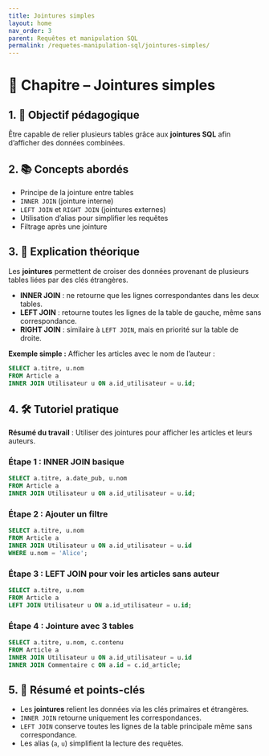 ```yaml
---
title: Jointures simples
layout: home
nav_order: 3
parent: Requêtes et manipulation SQL
permalink: /requetes-manipulation-sql/jointures-simples/
---
```



# 📘 Chapitre – Jointures simples

## 1. 🎯 Objectif pédagogique

Être capable de relier plusieurs tables grâce aux **jointures SQL** afin d’afficher des données combinées.

## 2. 📚 Concepts abordés

* Principe de la jointure entre tables
* `INNER JOIN` (jointure interne)
* `LEFT JOIN` et `RIGHT JOIN` (jointures externes)
* Utilisation d’alias pour simplifier les requêtes
* Filtrage après une jointure

## 3. 🧠 Explication théorique

Les **jointures** permettent de croiser des données provenant de plusieurs tables liées par des clés étrangères.

* **INNER JOIN** : ne retourne que les lignes correspondantes dans les deux tables.
* **LEFT JOIN** : retourne toutes les lignes de la table de gauche, même sans correspondance.
* **RIGHT JOIN** : similaire à `LEFT JOIN`, mais en priorité sur la table de droite.

**Exemple simple :**
Afficher les articles avec le nom de l’auteur :

```sql
SELECT a.titre, u.nom
FROM Article a
INNER JOIN Utilisateur u ON a.id_utilisateur = u.id;
```

## 4. 🛠 Tutoriel pratique

**Résumé du travail** : Utiliser des jointures pour afficher les articles et leurs auteurs.

### Étape 1 : INNER JOIN basique

```sql
SELECT a.titre, a.date_pub, u.nom
FROM Article a
INNER JOIN Utilisateur u ON a.id_utilisateur = u.id;
```

### Étape 2 : Ajouter un filtre

```sql
SELECT a.titre, u.nom
FROM Article a
INNER JOIN Utilisateur u ON a.id_utilisateur = u.id
WHERE u.nom = 'Alice';
```

### Étape 3 : LEFT JOIN pour voir les articles sans auteur

```sql
SELECT a.titre, u.nom
FROM Article a
LEFT JOIN Utilisateur u ON a.id_utilisateur = u.id;
```

### Étape 4 : Jointure avec 3 tables

```sql
SELECT a.titre, u.nom, c.contenu
FROM Article a
INNER JOIN Utilisateur u ON a.id_utilisateur = u.id
INNER JOIN Commentaire c ON a.id = c.id_article;
```

## 5. 🧾 Résumé et points-clés

* Les **jointures** relient les données via les clés primaires et étrangères.
* `INNER JOIN` retourne uniquement les correspondances.
* `LEFT JOIN` conserve toutes les lignes de la table principale même sans correspondance.
* Les alias (`a`, `u`) simplifient la lecture des requêtes.
